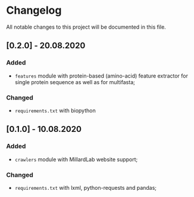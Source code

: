 # Changelog
All notable changes to this project will be documented in this file.


## [0.2.0] - 20.08.2020
### Added
* `features` module with protein-based (amino-acid) feature extractor for single protein sequence as well as for multifasta;

### Changed
* `requirements.txt` with biopython


## [0.1.0] - 10.08.2020
### Added
* `crawlers` module with MillardLab website support;

### Changed
* `requirements.txt` with lxml, python-requests and pandas;
